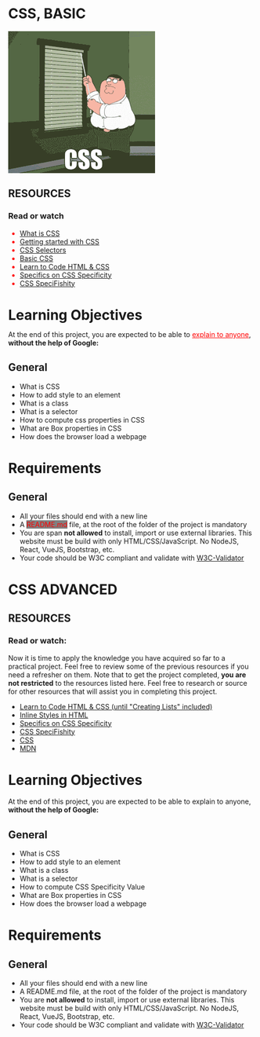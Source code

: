<h1>CSS, BASIC</h1>

<img src="/CSS-STRUGGLES.gif" alt="man strugling with windows" width="300px" align="center">

<h2>RESOURCES</h2>
<h3>Read or watch</h3>
<ul>
    <li style="color:red">
        <a href="https://developer.mozilla.org/en-US/docs/Learn/CSS/First_steps/What_is_CSS">What is CSS</a>
    </li>
    <li style="color: red;">
        <a href="https://developer.mozilla.org/en-US/docs/Learn/CSS/First_steps/Getting_started">Getting started with CSS</a>
    </li>
    <li style="color: red;">
        <a href="https://developer.mozilla.org/en-US/docs/Learn/CSS/Building_blocks/Selectors">CSS Selectors</a>
    </li>
    <li style="color: red;">
        <a href="https://edu.gcfglobal.org/en/basic-css/">Basic CSS</a>
    </li>
    <li style="color: red;">
        <a href="https://learn.shayhowe.com/html-css/">Learn to Code HTML &amp; CSS</a>
    </li>
    <li style="color: red;">
        <a href="https://css-tricks.com/specifics-on-css-specificity/">Specifics on CSS Specificity</a>
    </li>
    <li style="color: red;">
        <a href="https://www.standardista.com/wp-content/uploads/2012/01/specificity3.pdf">CSS SpeciFishity</a>
    </li>
</ul>

<h1 style="margin-bottom: 10px;">Learning Objectives</h1>
<p>
    At the end of this project, you are expected to be able to 
    <a href="https://fs.blog/feynman-learning-technique/" style="color: red;">explain to anyone</a>, 
    <strong>without the help of Google:</strong>
</p>
<h2>General</h2>
<ul>
    <li>What is CSS</li>
    <li>How to add style to an element</li>
    <li>What is a class</li>
    <li>What is a selector</li>
    <li>How to compute css properties in CSS</li>
    <li>What are Box properties in CSS</li>
    <li>How does the browser load a webpage</li>
</ul>

<h1 style="margin-bottom: 10px;">Requirements</h1>
<h2>General</h2>
<ul>
    <li>All your files should end with a new line</li>
    <li>A <span style="color: red; background-color: gray; border-radius: 2%;">README.md</span> file, at the root of the folder of the project is mandatory</li>
    <li>You are span <strong>not allowed</strong> to install, import or use external libraries. This website must be build with only HTML/CSS/JavaScript. No NodeJS, React, VueJS, Bootstrap, etc.</li>
    <li>Your code should be W3C compliant and validate with <a href="https://github.com/alx-tools/W3C-Validator">W3C-Validator</a>
    </li>
</ul>



<h1>CSS ADVANCED</h1>

<h2>RESOURCES</h2>
<h3>Read or watch:</h3>
<p>
    Now it is time to apply the knowledge you have acquired so far to a practical project. Feel free to review some of the previous resources if you need a refresher on them. Note that to get the project completed, <strong>you are not restricted</strong> to the resources listed here. Feel free to research or source for other resources that will assist you in completing this project.
</p>

<ul>
    <li>
        <a href="https://learn.shayhowe.com/html-css/"> Learn to Code HTML & CSS (until "Creating Lists" included)</a>
    </li>
    <li>
        <a href="https://www.codecademy.com/article/html-inline-styles"> Inline Styles in HTML</a>
    </li>
    <li>
        <a href="https://css-tricks.com/specifics-on-css-specificity/">Specifics on CSS Specificity</a>
    </li>
    <li>
        <a href="https://www.standardista.com/wp-content/uploads/2012/01/specificity3.pdf">CSS SpeciFishity</a>
    </li>
    <li>
        <a href="https://developer.mozilla.org/en-US/docs/Learn/CSS">CSS</a>
    </li>
    <li>
        <a href="https://developer.mozilla.org/en-US/">MDN</a>
    </li>
</ul>

<h1>
    Learning Objectives
</h1>
<p>
    At the end of this project, you are expected to be able to explain to anyone, <strong>without the help of Google:</strong>
</p>

<h2>General</h2>
<ul>
    <li>What is CSS</li>
    <li>How to add style to an element</li>
    <li>What is a class</li>
    <li>What is a selector</li>
    <li>How to compute CSS Specificity Value</li>
    <li>What are Box properties in CSS</li>
    <li>How does the browser load a webpage</li>
</ul>

<h1>Requirements</h1>
<h2>General</h2>
<ul>
    <li>All your files should end with a new line</li>
    <li>A README.md file, at the root of the folder of the project is mandatory</li>
    <li>You are <strong>not allowed</strong> to install, import or use external libraries. This website must be build with only HTML/CSS/JavaScript. No NodeJS, React, VueJS, Bootstrap, etc.</li>
    <li>
        Your code should be W3C compliant and validate with 
        <a href="https://github.com/alx-tools/W3C-Validator">W3C-Validator</a>
    </li>
</ul>
